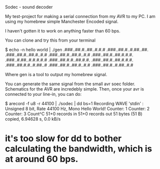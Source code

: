 
Sodec - sound decoder

My test-project for making a serial connection from my AVR to my PC.
I am using my homebrew simple Manchester Encoded signal.

I haven't gotten it to work on anything faster than 60 bps.

You can clone and try this from your terminal

$ echo -n hello world | ./gen
.###..##.#..##..#.#.#
.###..##.#..#.##..##.
.###..##.#..##.#..#.#
.###..##.#..##.#..#.#
.###..##.#..##.#.#.#.
.###..#.##..#.#.#.#.#
.###..##.#.#..##.#.#.
.###..##.#..##.#.#.#.
.###..##.#.#..#.##..#
.###..##.#..##.#..#.#
.###..##.#..#.##..#.#

Where gen is a tool to output my homebrew signal. 

You can generate the same signal from the small avr soec folder. Schematics for the AVR are incredebly simple. Then, once your avr is connected to your line-in, you can do:

$ arecord -f u8 -r 44100 | ./sodec | dd bs=1
Recording WAVE 'stdin' : Unsigned 8 bit, Rate 44100 Hz, Mono
Hello World!
Counter: 1
Counter: 2
Counter: 3
Count^C
51+0 records in
51+0 records out
51 bytes (51 B) copied, 6.94628 s, 0.0 kB/s
# it's too slow for dd to bother calculating the bandwidth, which is at around 60 bps.
